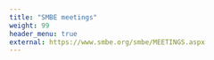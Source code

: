 ```yaml
---
title: "SMBE meetings"
weight: 99
header_menu: true
external: https://www.smbe.org/smbe/MEETINGS.aspx
---
```


